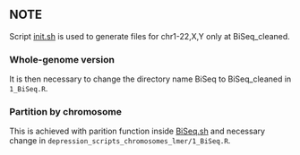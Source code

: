 ## NOTE

Script [init.sh](init.sh) is used to generate files for chr1-22,X,Y only at BiSeq_cleaned.

### Whole-genome version

It is then necessary to change the directory name BiSeq to BiSeq_cleaned in `1_BiSeq.R`.

### Partition by chromosome

This is achieved with parition function inside [BiSeq.sh](BiSeq.sh) and necessary change in `depression_scripts_chromosomes_lmer/1_BiSeq.R`.
